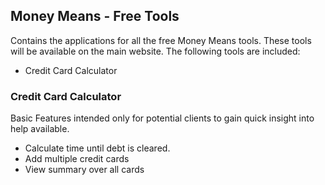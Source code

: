 ## Money Means - Free Tools

Contains the applications for all the free Money Means tools.
These tools will be available on the main website. The following tools are included:

- Credit Card Calculator

### Credit Card Calculator

Basic Features intended only for potential clients to gain quick insight into help available.

- Calculate time until debt is cleared.
- Add multiple credit cards
- View summary over all cards
